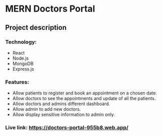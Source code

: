 # MERN Doctors Portal

## Project description

### Technology: 
* React
* Node.js
* MongoDB
* Express.js

### Features:
* Allow patients to register and book an appointment on a chosen date.
* Allow doctors to see the appointments and update of all the patients.
* Allow doctors and admins different dashboard.
* Allow admin to add new doctors.
* Allow display sensitive information to admin only.


### Live link: https://doctors-portal-955b8.web.app/
